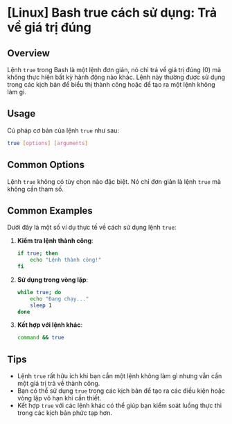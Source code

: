 # [Linux] Bash true cách sử dụng: Trả về giá trị đúng

## Overview
Lệnh `true` trong Bash là một lệnh đơn giản, nó chỉ trả về giá trị đúng (0) mà không thực hiện bất kỳ hành động nào khác. Lệnh này thường được sử dụng trong các kịch bản để biểu thị thành công hoặc để tạo ra một lệnh không làm gì.

## Usage
Cú pháp cơ bản của lệnh `true` như sau:

```bash
true [options] [arguments]
```

## Common Options
Lệnh `true` không có tùy chọn nào đặc biệt. Nó chỉ đơn giản là lệnh `true` mà không cần tham số.

## Common Examples
Dưới đây là một số ví dụ thực tế về cách sử dụng lệnh `true`:

1. **Kiểm tra lệnh thành công**:
   ```bash
   if true; then
       echo "Lệnh thành công!"
   fi
   ```

2. **Sử dụng trong vòng lặp**:
   ```bash
   while true; do
       echo "Đang chạy..."
       sleep 1
   done
   ```

3. **Kết hợp với lệnh khác**:
   ```bash
   command && true
   ```

## Tips
- Lệnh `true` rất hữu ích khi bạn cần một lệnh không làm gì nhưng vẫn cần một giá trị trả về thành công.
- Bạn có thể sử dụng `true` trong các kịch bản để tạo ra các điều kiện hoặc vòng lặp vô hạn khi cần thiết.
- Kết hợp `true` với các lệnh khác có thể giúp bạn kiểm soát luồng thực thi trong các kịch bản phức tạp hơn.